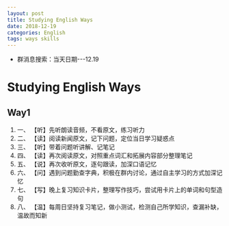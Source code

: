 ```yaml
---
layout: post
title: Studying English Ways
date: 2018-12-19
categories: English
tags: ways skills
---
```


+ 群消息搜索：当天日期---12.19

# Studying English Ways

## Way1

1. 一、 【听】先听朗读音频，不看原文，练习听力
2. 二、 【读】阅读新闻原文，记下问题，定位当日学习疑惑点
3. 三、 【听】带着问题听讲解、记笔记
4. 四、 【读】再次阅读原文，对照重点词汇和拓展内容部分整理笔记
5. 五、 【说】再次收听原文，逐句跟读，加深口语记忆
6. 六、 【问】遇到问题勤查字典，积极在群内讨论，通过自主学习的方式加深记忆
7. 七、 【写】晚上复习知识卡片，整理写作技巧，尝试用卡片上的单词和句型造句
8. 八、 【温】每周日坚持复习笔记，做小测试，检测自己所学知识，查漏补缺，温故而知新